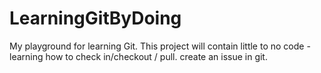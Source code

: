 # LearningGitByDoing
My playground for learning Git.
This project will contain little to no code - learning how to check in/checkout / pull. create an issue in git.

